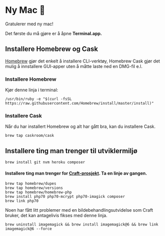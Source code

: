# Ny Mac :tada:

Gratulerer med ny mac!

Det første du må gjøre er å åpne **Terminal.app.**

## Installere Homebrew og Cask

[Homebrew](http://brew.sh/) gjør det enkelt å installere CLI-verktøy, Homebrew Cask gjør det mulig å innstallere GUI-apper uten å måtte laste ned en DMG-fil e.l.

### Installere Homebrew

Kjør denne linja i terminal:

```
/usr/bin/ruby -e "$(curl -fsSL https://raw.githubusercontent.com/Homebrew/install/master/install)"
```

### Installere Cask

Når du har installert Homebrew og alt har gått bra, kan du installere Cask.

```
brew tap caskroom/cask
```

## Installere ting man trenger til utviklermiljø

```
brew install git nvm heroku composer
```

#### Installere ting man trenger for [Craft-prosjekt](https://github.com/netliferesearch/craft-starter#global-dependencies-for-the-starter-pack). Ta en linje av gangen.

```
brew tap homebrew/dupes
brew tap homebrew/versions
brew tap homebrew/homebrew-php
brew install php70 php70-mcrypt php70-imagick composer
brew link php70
```

Noen har fått litt problemer med en bildebehandlingsutvidelse som Craft bruker, det kan antagelivis fikses med denne linja.

```
brew uninstall imagemagick && brew install imagemagick@6 && brew link imagemagick@6 --force
```



